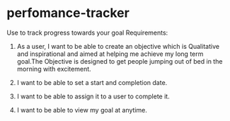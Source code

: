 # perfomance-tracker
Use to track progress towards your goal
Requirements:
1) As a user, I want to be able to create an objective which is Qualitative and inspirational and aimed at helping me achieve my long term goal.The Objective is designed to get people jumping out of bed in the morning with excitement.

2) I want to be able to set a start and completion date.
3) I want to be able to assign it to a user to complete it.
4) I want to be able to view my goal at anytime.



